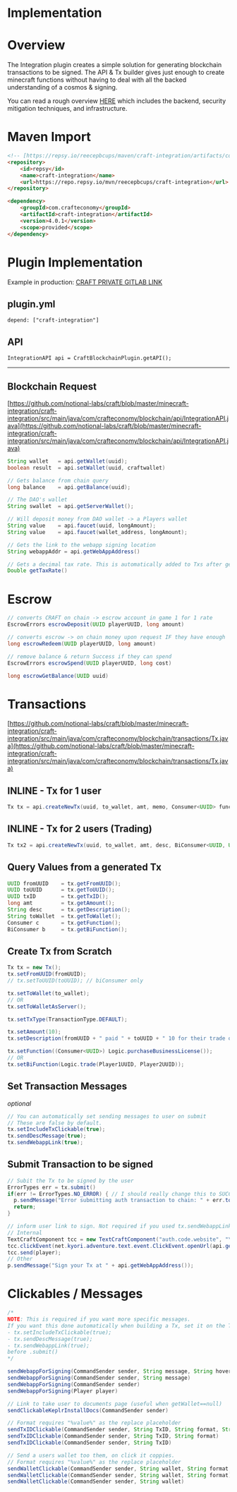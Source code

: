 # Implementation

# Overview

The Integration plugin creates a simple solution for generating blockchain transactions to be signed. The API & Tx builder gives just enough to create minecraft functions without having to deal with all the backed understanding of a cosmos & signing.

You can read a rough overview [HERE](https://github.com/notional-labs/craft/blob/master/minecraft-integration/docs/security.md) which includes the backend, security mitigation techniques, and infrastructure.

# Maven Import

```html
<!-- [https://repsy.io/reecepbcups/maven/craft-integration/artifacts/com.crafteconomy](https://repsy.io/reecepbcups/maven/craft-integration/artifacts/com.crafteconomy) -->
<repository>
    <id>repsy</id>
    <name>craft-integration</name>
    <url>https://repo.repsy.io/mvn/reecepbcups/craft-integration</url>
</repository>

<dependency>
    <groupId>com.crafteconomy</groupId>
    <artifactId>craft-integration</artifactId>
    <version>4.0.1</version>
    <scope>provided</scope>
</dependency>
```

# Plugin Implementation

Example in production: [CRAFT PRIVATE GITLAB LINK](https://gitlab.com/craft-economy/plugins/craft-2fa-authentication/-/blob/master/src/main/java/com/crafteconomy/authentication/command/RequestAuthenticateCommand.java)

## plugin.yml

`depend: ["craft-integration"]`

## API

`IntegrationAPI api = CraftBlockchainPlugin.getAPI();`

---

## Blockchain Request

[https://github.com/notional-labs/craft/blob/master/minecraft-integration/craft-integration/src/main/java/com/crafteconomy/blockchain/api/IntegrationAPI.java](https://github.com/notional-labs/craft/blob/master/minecraft-integration/craft-integration/src/main/java/com/crafteconomy/blockchain/api/IntegrationAPI.java)

```java
String wallet   = api.getWallet(uuid);
boolean result  = api.setWallet(uuid, craftwallet)

// Gets balance from chain query
long balance    = api.getBalance(uuid);

// The DAO's wallet
String swallet  = api.getServerWallet();

// Will deposit money from DAO wallet -> a Players wallet
String value    = api.faucet(uuid, longAmount);
String value    = api.faucet(wallet_address, longAmount);

// Gets the link to the webapp signing location
String webappAddr = api.getWebAppAddress()

// Gets a decimal tax rate. This is automatically added to Txs after generation
Double getTaxRate()
```

# Escrow

```java
// converts CRAFT on chain -> escrow account in game 1 for 1 rate
EscrowErrors escrowDeposit(UUID playerUUID, long amount)

// converts escrow -> on chain money upon request IF they have enough
long escrowRedeem(UUID playerUUID, long amount)

// remove balance & return Success if they can spend
EscrowErrors escrowSpend(UUID playerUUID, long cost)

long escrowGetBalance(UUID uuid)
```

# Transactions

[https://github.com/notional-labs/craft/blob/master/minecraft-integration/craft-integration/src/main/java/com/crafteconomy/blockchain/transactions/Tx.java](https://github.com/notional-labs/craft/blob/master/minecraft-integration/craft-integration/src/main/java/com/crafteconomy/blockchain/transactions/Tx.java)

## INLINE - Tx for 1 user

```java
Tx tx = api.createNewTx(uuid, to_wallet, amt, memo, Consumer<UUID> function);
```

## INLINE - Tx for 2 users (Trading)

```java
Tx tx2 = api.createNewTx(uuid, to_wallet, amt, desc, BiConsumer<UUID, UUID> function);
```

## Query Values from a generated Tx

```java
UUID fromUUID    = tx.getFromUUID();
UUID toUUID      = tx.getToUUID();
UUID txID        = tx.getTxID();
long amt         = tx.getAmount();
String desc      = tx.getDescription();
String toWallet  = tx.getToWallet();
Consumer c       = tx.getFunction();
BiConsumer b     = tx.getBiFunction();
```

## Create Tx from Scratch

```java
Tx tx = new Tx();
tx.setFromUUID(fromUUID);
// tx.setToUUID(toUUID); // biConsumer only

tx.setToWallet(to_wallet);
// OR
tx.setToWalletAsServer();

tx.setTxType(TransactionType.DEFAULT);

tx.setAmount(10);
tx.setDescription(fromUUID + " paid " + toUUID + " 10 for their trade of items");

tx.setFunction((Consumer<UUID>) Logic.purchaseBusinessLicense());
// OR
tx.setBiFunction(Logic.trade(Player1UUID, Player2UUID)); 
```

## Set Transaction Messages

*optional*

```java
// You can automatically set sending messages to user on submit
// These are false by default.
tx.setIncludeTxClickable(true);
tx.sendDescMessage(true);
tx.sendWebappLink(true);
```

## Submit Transaction to be signed

```java
// Subit the Tx to be signed by the user
ErrorTypes err = tx.submit()
if(err != ErrorTypes.NO_ERROR) { // I should really change this to SUCCESS
  p.sendMessage("Error submitting auth transaction to chain: " + err.toString());
  return;
}

// inform user link to sign. Not required if you used tx.sendWebappLink(true);
// Internal
TextCraftComponent tcc = new TextCraftComponent("auth.code.website", "\n&6[!] &fClick here to unlock your account (2fa)!\n");
tcc.clickEvent(net.kyori.adventure.text.event.ClickEvent.openUrl(api.getWebAppAddress()));
tcc.send(player);
// Other
p.sendMessage("Sign your Tx at " + api.getWebAppAddress());
```

# Clickables / Messages

```java
/* 
NOTE: This is required if you want more specific messages.
If you want this done automatically when building a Tx, set it on the Tx.
- tx.setIncludeTxClickable(true);
- tx.sendDescMessage(true);
- tx.sendWebappLink(true);
before .submit()
*/

sendWebappForSigning(CommandSender sender, String message, String hoverMsg)
sendWebappForSigning(CommandSender sender, String message)
sendWebappForSigning(CommandSender sender)
sendWebappForSigning(Player player)

// Link to take user to documents page (useful when getWallet==null)
sendClickableKeplrInstallDocs(CommandSender sender)

// Format requires "%value%" as the replace placeholder
sendTxIDClickable(CommandSender sender, String TxID, String format, String hoverMessage)
sendTxIDClickable(CommandSender sender, String TxID, String format)
sendTxIDClickable(CommandSender sender, String TxID)

// Send a users wallet too them, on click it coppies. 
// Format requires "%value%" as the replace placeholder
sendWalletClickable(CommandSender sender, String wallet, String format, String hoverMessage)
sendWalletClickable(CommandSender sender, String wallet, String format)
sendWalletClickable(CommandSender sender, String wallet)
```